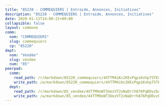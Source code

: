 ```yaml
---
title: "85220 - COMMEQUIERS | Entraide, Annonces, Initiatives"
description: "85220 - COMMEQUIERS | Entraide, Annonces, Initiatives"
date: 2020-01-11T14:09:21+09:00
collapsible: false
layout: commune
comm:
  nom: "COMMEQUIERS"
  slug: commequiers
  cp: "85220"
dept:
  nom: "Vendée"
  slug: vendee
  num: "85"
peerpad:
  comm:
    read_path: /r/markdown/85220_commequiers/4XTTM4iKc2KEsPqpiKxhp7STEoAerjK7ARuVDwhZh2qXCD14W
    write_path: /w/markdown/85220_commequiers/4XTTM4iKc2KEsPqpiKxhp7STEoAerjK7ARuVDwhZh2qXCD14W-K3TgTo6wWiUsnYzaFgBwCzH1is4djEGWKeQw3EFfWJS2mphxtcVCaxkCAmVeqtcYxPVAWRsP2YBhBMUdWmmxVeoqUfArU9YfzsxwEdxByGGkTPehT13iUEMstLBEzJJTz1VCfMPp
  dept:
    read_path: /r/markdown/85_vendee/4XTTM9oWT3UezVT2xNaDrrh876PqDDvzbaovSPP6P6ha63Ezk
    write_path: /w/markdown/85_vendee/4XTTM9oWT3UezVT2xNaDrrh876PqDDvzbaovSPP6P6ha63Ezk-K3TgTz4T2Ao5CxcmNgKRpi6DXEbSZWgvvZNdT7V4KiJycR1vvtGLxg5iYYYKajishdNzKNazAywn7vjwqtQs859ALiENaqFJQsULDwd4rYqVPy8n3JbNCeuPxinCnetCgcSuCcyv
---
```


